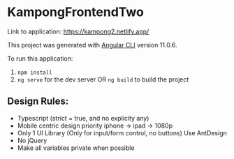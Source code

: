 # KampongFrontendTwo

Link to application: https://kampong2.netlify.app/

This project was generated with [Angular CLI](https://github.com/angular/angular-cli) version 11.0.6.

To run this application:
1) `npm install`
2) `ng serve` for the dev server OR `ng build` to build the project

## Design Rules:
- Typescript (strict = true, and no explicity any)
- Mobile centric design priority iphone -> ipad -> 1080p
- Only 1 UI Library (Only for input/form control, no buttons) Use AntDesign
- No jQuery
- Make all variables private when possible
